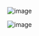 ![image](https://cloud.githubusercontent.com/assets/18251657/25262308/319ec8ec-2625-11e7-970a-8eb92b27b1d4.png)

![image](https://cloud.githubusercontent.com/assets/18251657/25262310/3815310c-2625-11e7-9e2b-9325d4f5e8b3.png)
